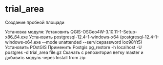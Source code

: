 # trial_area

Создание пробной площади

Установка модуля:
Установить QGIS-OSGeo4W-3.10.11-1-Setup-x86_64.exe
Установить postgresql-12.4-1-windows-x64 (postgresql-12.4-1-windows-x64.exe --mode unattended --servicepassword loo98Yt5)
Установить POstGIS
Применить Postgis
pg_restore -h localhost -U postgres -d trial_area file.gz
Скачать с репозитория ветку master и добавить модуль через Install from zip
